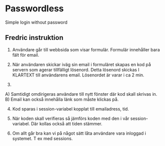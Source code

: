 # Passwordless

Simple login without password

## Fredric instruktion

1. Användare går till webbsida som visar formulär. Formulär innehåller bara
   fält för email.

2. När användaren skickar iväg sin email i formuläret skapas en kod på
   servern som agerar tillfälligt lösenord. Detta lösenord skickas I
   KLARTEXT till användarens email. Lösenordet är varar i ca 2 min.

3.

A) Samtidigt omdirigeras användare till nytt fönster där kod skall skrivas
in. B) Email kan också innehålla länk som måste klickas på.

4. Kod sparas i session-variabel kopplat till emailadress, tid.

5. När koden skall verifieras så jämförs koden med den i vår
   session-variabel. Där kollas också att tiden stämmer.

6. Om allt går bra kan vi på något sätt låta användare vara inloggad i
   systemet. T ex med sessions.
